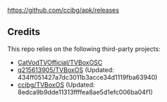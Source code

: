 https://github.com/ccibg/apk/releases

## Credits
This repo relies on the following third-party projects:
- [CatVodTVOfficial/TVBoxOSC](https://github.com/CatVodTVOfficial/TVBoxOSC)
- [q215613905/TVBoxOS](https://github.com/q215613905/TVBoxOS) (Updated: 434ff051427a7dc3011b3acce34d1119fba63940)
- [ccibg/TVBoxOS](https://github.com/takagen99/Box) (Updated: 8edca9b9dde11313ffffea8ae5d1efc006ba04f1)
